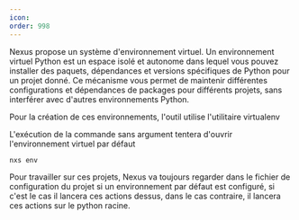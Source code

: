 ```yaml
---
icon: 
order: 998
---
```

Nexus propose un système d'environnement virtuel. 
Un environnement virtuel Python est un espace isolé et autonome dans lequel vous pouvez installer des paquets, dépendances et versions spécifiques de Python pour un projet donné. Ce mécanisme vous permet de maintenir différentes configurations et dépendances de packages pour différents projets, sans interférer avec d'autres environnements Python.

Pour la création de ces environnements, l'outil utilise l'utilitaire virtualenv


L'exécution de la commande sans argument tentera d'ouvrir l'environnement virtuel par défaut

```console
nxs env
```


Pour travailler sur ces projets, Nexus va toujours regarder dans le fichier de configuration du projet si un environnement par défaut est configuré, si c'est le cas il lancera ces actions dessus, dans le cas contraire, il lancera ces actions sur le python racine.